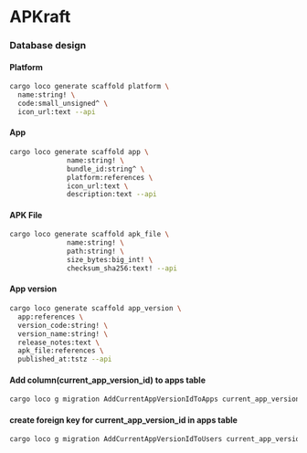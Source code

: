 # APKraft

### Database design

#### Platform

```sh
cargo loco generate scaffold platform \
  name:string! \
  code:small_unsigned^ \
  icon_url:text --api
```

#### App

```sh
cargo loco generate scaffold app \
              name:string! \
              bundle_id:string^ \
              platform:references \
              icon_url:text \
              description:text --api
```

#### APK File

```sh
cargo loco generate scaffold apk_file \
              name:string! \
              path:string! \
              size_bytes:big_int! \
              checksum_sha256:text! --api
```

#### App version

```sh
cargo loco generate scaffold app_version \
  app:references \
  version_code:string! \
  version_name:string! \
  release_notes:text \
  apk_file:references \
  published_at:tstz --api
```

#### Add column(current_app_version_id) to apps table

```sh
cargo loco g migration AddCurrentAppVersionIdToApps current_app_version_id:int
```

#### create foreign key for current_app_version_id in apps table

```sh
cargo loco g migration AddCurrentAppVersionIdToUsers current_app_version_id:int
```
